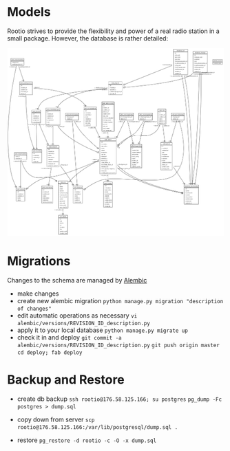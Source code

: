 # Models

Rootio strives to provide the flexibility and power of a real radio station in a small package.
However, the database is rather detailed:

![DB Schema](/docs/dbschema.png?raw=true)

# Migrations
Changes to the schema are managed by [Alembic](http://alembic.readthedocs.org/en/latest/index.html)

* make changes
* create new alembic migration
`python manage.py migration "description of changes"`
* edit automatic operations as necessary
`vi alembic/versions/REVISION_ID_description.py`
* apply it to your local database
`python manage.py migrate up`
* check it in and deploy
`git commit -a alembic/versions/REVISION_ID_description.py`
`git push origin master`
`cd deploy; fab deploy`


# Backup and Restore

* create db backup
`ssh rootio@176.58.125.166; su postgres`
`pg_dump -Fc postgres > dump.sql`

* copy down from server
`scp rootio@176.58.125.166:/var/lib/postgresql/dump.sql .`

* restore
`pg_restore -d rootio -c -O -x dump.sql`
